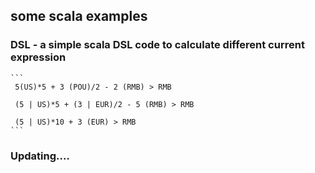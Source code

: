 ## some scala examples

### DSL -   a simple scala DSL code to calculate  different current expression
    
    ```
     5(US)*5 + 3 (POU)/2 - 2 (RMB) > RMB

     (5 | US)*5 + (3 | EUR)/2 - 5 (RMB) > RMB

     (5 | US)*10 + 3 (EUR) > RMB 
    ```

### Updating....


